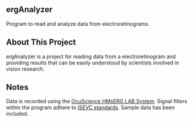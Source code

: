 ## ergAnalyzer
Program to read and analyze data from electroretinograms.

## About This Project
ergAnalyzer is a project for reading data from a electroretinogram and providing results that can be easily understood by scientists involved in vision research. 

## Notes
Data is recorded using the [OcuScience HMsERG LAB System](https://ocuscience.us/pages/hmserg-lab-system). Signal filters within the program adhere to [ISEVC standards](https://doi.org/10.1007/s10633-022-09872-0). Sample data has been included.
